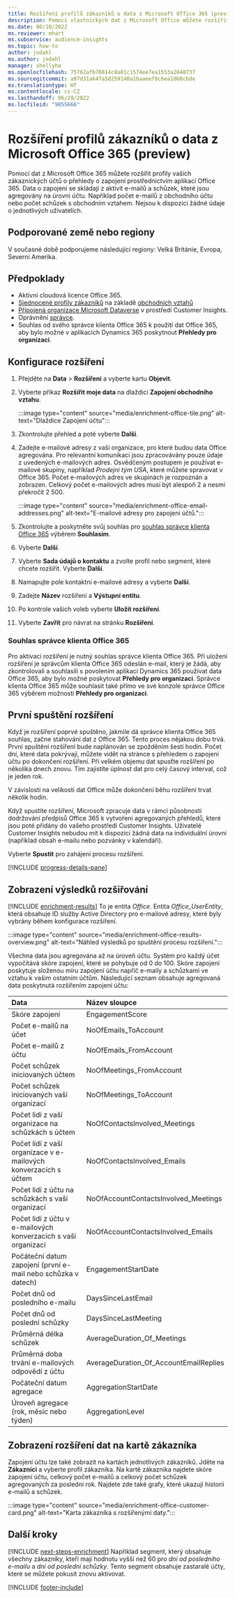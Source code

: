 ```yaml
---
title: Rozšíření profilů zákazníků o data z Microsoft Office 365 (preview)
description: Pomocí vlastnických dat z Microsoft Office můžete rozšířit vaše zákaznické profily o data o zapojení.
ms.date: 06/10/2022
ms.reviewer: mhart
ms.subservice: audience-insights
ms.topic: how-to
author: jodahl
ms.author: jodahl
manager: shellyha
ms.openlocfilehash: 75762afb70814c8a81c1574ee7ea1553a2048737
ms.sourcegitcommit: a97d31a647a5d259140a1baaeef8c6ea10b8cbde
ms.translationtype: HT
ms.contentlocale: cs-CZ
ms.lasthandoff: 06/29/2022
ms.locfileid: "9055666"
---
```

# <a name="enrich-customer-profiles-with-data-from-microsoft-office-365-preview"></a>Rozšíření profilů zákazníků o data z Microsoft Office 365 (preview)

Pomocí dat z Microsoft Office 365 můžete rozšířit profily vašich zákaznických účtů o přehledy o zapojení prostřednictvím aplikací Office 365. Data o zapojení se skládají z aktivit e-mailů a schůzek, které jsou agregovány na úrovni účtu. Například počet e-mailů z obchodního účtu nebo počet schůzek s obchodním vztahem. Nejsou k dispozici žádné údaje o jednotlivých uživatelích.

## <a name="supported-countries-or-regions"></a>Podporované země nebo regiony

V současné době podporujeme následující regiony: Velká Británie, Evropa, Severní Amerika.

## <a name="prerequisites"></a>Předpoklady

- Aktivní cloudová licence Office 365.
- [Sjednocené profily zákazníků](customer-profiles.md) na základě [obchodních vztahů](work-with-business-accounts.md)
- [Připojená organizace Microsoft Dataverse](create-environment.md#step-3-connect-to-microsoft-dataverse) v prostředí Customer Insights.
- Oprávnění [správce](permissions.md#admin).
- Souhlas od svého správce klienta Office 365 k použití dat Office 365, aby bylo možné v aplikacích Dynamics 365 poskytnout **Přehledy pro organizaci**.

## <a name="configure-the-enrichment"></a>Konfigurace rozšíření

1. Přejděte na **Data** > **Rozšíření** a vyberte kartu **Objevit**.

1. Vyberte příkaz **Rozšířit moje data** na dlaždici **Zapojení obchodního vztahu**.

   :::image type="content" source="media/enrichment-office-tile.png" alt-text="Dlaždice Zapojení účtu":::

1. Zkontrolujte přehled a poté vyberte **Další**.

1. Zadejte e-mailové adresy z vaší organizace, pro které budou data Office agregována. Pro relevantní komunikaci jsou zpracovávány pouze údaje z uvedených e-mailových adres. Osvědčeným postupem je používat e-mailové skupiny, například *Prodejní tým USA*, které můžete spravovat v Office 365. Počet e-mailových adres ve skupinách je rozpoznán a zobrazen. Celkový počet e-mailových adres musí být alespoň 2 a nesmí překročit 2 500.

   :::image type="content" source="media/enrichment-office-email-addresses.png" alt-text="E-mailové adresy pro zapojení účtů.":::

1. Zkontrolujte a poskytněte svůj souhlas pro [souhlas správce klienta Office 365](#office-365-tenant-administrator-consent) výběrem **Souhlasím**.

1. Vyberte **Další**.

1. Vyberte **Sada údajů o kontaktu** a zvolte profil nebo segment, které chcete rozšířit. Vyberte **Další**.

1. Namapujte pole kontaktní e-mailové adresy a vyberte **Další**.

1. Zadejte **Název** rozšíření a **Výstupní entitu**.

1. Po kontrole vašich voleb vyberte **Uložit rozšíření**.

1. Vyberte **Zavřít** pro návrat na stránku **Rozšíření**.

### <a name="office-365-tenant-administrator-consent"></a>Souhlas správce klienta Office 365

Pro aktivaci rozšíření je nutný souhlas správce klienta Office 365. Při uložení rozšíření je správcům klienta Office 365 odeslán e-mail, který je žádá, aby zkontrolovali a souhlasili s povolením aplikací Dynamics 365 používat data Office 365, aby bylo možné poskytovat **Přehledy pro organizaci**. Správce klienta Office 365 může souhlasit také přímo ve své konzole správce Office 365 výběrem možnosti **Přehledy pro organizaci**.

## <a name="running-the-enrichment-for-the-first-time"></a>První spuštění rozšíření

Když je rozšíření poprvé spuštěno, jakmile dá správce klienta Office 365 souhlas, začne stahování dat z Office 365. Tento proces nějakou dobu trvá. První spuštění rozšíření bude naplánován se zpožděním šesti hodin. Počet dní, které data pokrývají, můžete vidět na stránce s přehledem o zapojení účtu po dokončení rozšíření. Při velkém objemu dat spusťte rozšíření po několika dnech znovu. Tím zajistíte úplnost dat pro celý časový interval, což je jeden rok.

V závislosti na velikosti dat Office může dokončení běhu rozšíření trvat několik hodin.

Když spustíte rozšíření, Microsoft zpracuje data v rámci působnosti dodržování předpisů Office 365 k vytvoření agregovaných přehledů, které jsou poté přidány do vašeho prostředí Customer Insights. Uživatelé Customer Insights nebudou mít k dispozici žádná data na individuální úrovni (například obsah e-mailu nebo pozvánky v kalendáři).

Vyberte **Spustit** pro zahájení procesu rozšíření.

[!INCLUDE [progress-details-pane](includes/progress-details-pane.md)]

## <a name="view-enrichment-results"></a>Zobrazení výsledků rozšiřování

[!INCLUDE [enrichment-results](includes/enrichment-results.md)] To je entita *Office*. Entita *Office_UserEntity*, která obsahuje ID služby Active Directory pro e-mailové adresy, které byly vybrány během konfigurace rozšíření.

:::image type="content" source="media/enrichment-office-results-overview.png" alt-text="Náhled výsledků po spuštění procesu rozšíření.":::

Všechna data jsou agregována až na úroveň účtu. Systém pro každý účet vypočítává skóre zapojení, které se pohybuje od 0 do 100. Skóre zapojení poskytuje složenou míru zapojení účtu napříč e-maily a schůzkami ve vztahu k vašim ostatním účtům. Následující seznam obsahuje agregovaná data poskytnutá rozšířením zapojení účtu:

| Data                                                                              | Název sloupce                              |
| :-------------------------------------------------------------------------------- |:---------------------------------------- |
| Skóre zapojení                                                                  |  EngagementScore                         |
| Počet e-mailů na účet                                                       |  NoOfEmails_ToAccount                    |
| Počet e-mailů z účtu                                                     |  NoOfEmails_FromAccount                  |
| Počet schůzek iniciovaných účtem                                           |  NoOfMeetings_FromAccount                |
| Počet schůzek iniciovaných vaší organizací                                 |  NoOfMeetings_ToAccount                  |
| Počet lidí z vaší organizace na schůzkách s účtem                  |  NoOfContactsInvolved_Meetings           |
| Počet lidí z vaší organizace v e-mailových konverzacích s účtem       |  NoOfContactsInvolved_Emails             |
| Počet lidí z účtu na schůzkách s vaší organizací                  |  NoOfAccountContactsInvolved_Meetings    |
| Počet lidí z účtu v e-mailových konverzacích s vaší organizací       |  NoOfAccountContactsInvolved_Emails      |
| Počáteční datum zapojení (první e-mail nebo schůzka v datech)                        |  EngagementStartDate                     |
| Počet dnů od posledního e-mailu                                                             |  DaysSinceLastEmail                      |
| Počet dnů od poslední schůzky                                                           |  DaysSinceLastMeeting                    |
| Průměrná délka schůzek                                                      |  AverageDuration_Of_Meetings             |
| Průměrná doba trvání e-mailových odpovědí z účtu                                    |  AverageDuration_Of_AccountEmailReplies  |
| Počáteční datum agregace                                                            |  AggregationStartDate                    |
| Úroveň agregace (rok, měsíc nebo týden)                                          |  AggregationLevel                        |

## <a name="see-enrichment-data-on-the-customer-card"></a>Zobrazení rozšíření dat na kartě zákazníka

Zapojení účtu lze také zobrazit na kartách jednotlivých zákazníků. Jděte na **Zákazníci** a vyberte profil zákazníka. Na kartě zákazníka najdete skóre zapojení účtu, celkový počet e-mailů a celkový počet schůzek agregovaných za poslední rok. Najdete zde také grafy, které ukazují historii e-mailů a schůzek.

:::image type="content" source="media/enrichment-office-customer-card.png" alt-text="Karta zákazníka s rozšířenými daty.":::

## <a name="next-steps"></a>Další kroky

[!INCLUDE [next-steps-enrichment](includes/next-steps-enrichment.md)]
Například segment, který obsahuje všechny zákazníky, kteří mají hodnotu vyšší než 60 pro *dní od posledního e-mailu* a *dní od poslední schůzky*. Tento segment obsahuje zastaralé účty, které se můžete pokusit znovu aktivovat.

[!INCLUDE [footer-include](includes/footer-banner.md)]
